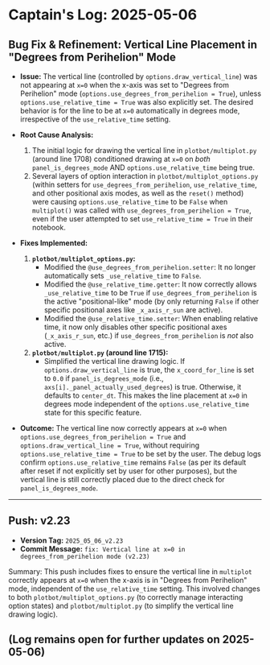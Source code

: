 # Captain's Log: 2025-05-06

## Bug Fix & Refinement: Vertical Line Placement in "Degrees from Perihelion" Mode

- **Issue:** The vertical line (controlled by `options.draw_vertical_line`) was not appearing at `x=0` when the x-axis was set to "Degrees from Perihelion" mode (`options.use_degrees_from_perihelion = True`), unless `options.use_relative_time = True` was also explicitly set. The desired behavior is for the line to be at `x=0` automatically in degrees mode, irrespective of the `use_relative_time` setting.

- **Root Cause Analysis:**
    1.  The initial logic for drawing the vertical line in `plotbot/multiplot.py` (around line 1708) conditioned drawing at `x=0` on *both* `panel_is_degrees_mode` AND `options.use_relative_time` being true.
    2.  Several layers of option interaction in `plotbot/multiplot_options.py` (within setters for `use_degrees_from_perihelion`, `use_relative_time`, and other positional axis modes, as well as the `reset()` method) were causing `options.use_relative_time` to be `False` when `multiplot()` was called with `use_degrees_from_perihelion = True`, even if the user attempted to set `use_relative_time = True` in their notebook.

- **Fixes Implemented:**
    1.  **`plotbot/multiplot_options.py`:**
        *   Modified the `@use_degrees_from_perihelion.setter`: It no longer automatically sets `_use_relative_time` to `False`.
        *   Modified the `@use_relative_time.getter`: It now correctly allows `_use_relative_time` to be `True` if `use_degrees_from_perihelion` is the active "positional-like" mode (by only returning `False` if other specific positional axes like `_x_axis_r_sun` are active).
        *   Modified the `@use_relative_time.setter`: When enabling relative time, it now only disables other specific positional axes (`_x_axis_r_sun`, etc.) if `use_degrees_from_perihelion` is *not* also active.
    2.  **`plotbot/multiplot.py` (around line 1715):**
        *   Simplified the vertical line drawing logic. If `options.draw_vertical_line` is true, the `x_coord_for_line` is set to `0.0` if `panel_is_degrees_mode` (i.e., `axs[i]._panel_actually_used_degrees`) is true. Otherwise, it defaults to `center_dt`. This makes the line placement at `x=0` in degrees mode independent of the `options.use_relative_time` state for this specific feature.

- **Outcome:** The vertical line now correctly appears at `x=0` when `options.use_degrees_from_perihelion = True` and `options.draw_vertical_line = True`, without requiring `options.use_relative_time = True` to be set by the user. The debug logs confirm `options.use_relative_time` remains `False` (as per its default after reset if not explicitly set by user for other purposes), but the vertical line is still correctly placed due to the direct check for `panel_is_degrees_mode`.

---
## Push: v2.23

- **Version Tag:** `2025_05_06_v2.23`
- **Commit Message:** `fix: Vertical line at x=0 in degrees_from_perihelion mode (v2.23)`

Summary: This push includes fixes to ensure the vertical line in `multiplot` correctly appears at `x=0` when the x-axis is in "Degrees from Perihelion" mode, independent of the `use_relative_time` setting. This involved changes to both `plotbot/multiplot_options.py` (to correctly manage interacting option states) and `plotbot/multiplot.py` (to simplify the vertical line drawing logic).

(Log remains open for further updates on 2025-05-06)
--- 